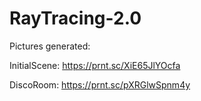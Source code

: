 # RayTracing-2.0
Pictures generated:

InitialScene: https://prnt.sc/XiE65JlYOcfa

DiscoRoom: https://prnt.sc/pXRGlwSpnm4y 
